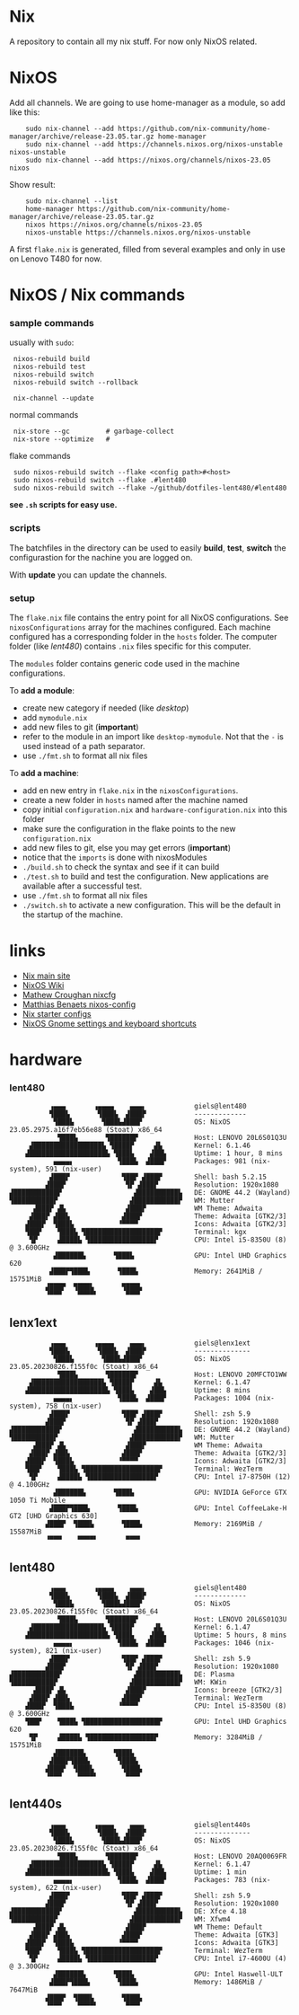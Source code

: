 # Nix

A repository to contain all my nix stuff. For now only NixOS related.
 
# NixOS
Add all channels. We are going to use home-manager as a module, so add like this:

        sudo nix-channel --add https://github.com/nix-community/home-manager/archive/release-23.05.tar.gz home-manager
        sudo nix-channel --add https://channels.nixos.org/nixos-unstable nixos-unstable
        sudo nix-channel --add https://nixos.org/channels/nixos-23.05 nixos

Show result:

        sudo nix-channel --list
        home-manager https://github.com/nix-community/home-manager/archive/release-23.05.tar.gz
        nixos https://nixos.org/channels/nixos-23.05
        nixos-unstable https://channels.nixos.org/nixos-unstable

A first `flake.nix` is generated, filled from several examples and only in use on Lenovo T480 for now.


# NixOS / Nix commands

### sample commands

usually with `sudo`:

     nixos-rebuild build
     nixos-rebuild test
     nixos-rebuild switch
     nixos-rebuild switch --rollback

     nix-channel --update

normal commands

     nix-store --gc         # garbage-collect
     nix-store --optimize   # 

flake commands

     sudo nixos-rebuild switch --flake <config path>#<host>
     sudo nixos-rebuild switch --flake .#lent480
     sudo nixos-rebuild switch --flake ~/github/dotfiles-lent480/#lent480

**see `.sh` scripts for easy use.**

### scripts

The batchfiles in the directory can be used to easily **build**, **test**, **switch** the configurastion for the nachine you are logged on.

With **update** you can update the channels.


### setup

The `flake.nix` file contains the entry point for all NixOS configurations.
See `nixosConfigurations` array for the machines configured. Each machine configured has a corresponding folder in the `hosts` folder. The computer folder (like *lent480*) contains `.nix` files specific for this computer.

The `modules` folder contains generic code used in the machine configurations.

To **add a module**:

- create new category if needed (like *desktop*)
- add `mymodule.nix`
- add new files to git (**important**)
- refer to the module in an import like `desktop-mymodule`. Not that the `-` is used instead of a path separator.
- use `./fmt.sh` to format all nix files

To **add a machine**:

- add en new entry in `flake.nix` in the `nixosConfigurations`.
- create a new folder in `hosts` named after the machine named
- copy initial `configuration.nix` and `hardware-configuration.nix` into this folder
- make sure the configuration in the flake points to the new `configuration.nix`
- add new files to git, else you may get errors (**important**)
- notice that the `imports` is done with nixosModules
- `./build.sh` to check the syntax and see if it can build
- `./test.sh` to build and test the configuration. New applications are available after a successful test.
- use `./fmt.sh` to format all nix files
- `./switch.sh` to activate a new configuration. This will be the default in the startup of the machine.


# links

- [Nix main site](https://nixos.org/)
- [NixOS Wiki](https://nixos.wiki)
- [Mathew Croughan nixcfg](https://github.com/MatthewCroughan/nixcfg)
- [Matthias Benaets nixos-config](https://github.com/MatthiasBenaets/nixos-config/)
- [Nix starter configs](https://github.com/Misterio77/nix-starter-configs)
- [NixOS Gnome settings and keyboard shortcuts](https://the-empire.systems/nixos-gnome-settings-and-keyboard-shortcuts)

# hardware
### lent480

              ▗▄▄▄       ▗▄▄▄▄    ▄▄▄▖            giels@lent480 
              ▜███▙       ▜███▙  ▟███▛            ------------- 
               ▜███▙       ▜███▙▟███▛             OS: NixOS 23.05.2975.a16f7eb56e88 (Stoat) x86_64 
                ▜███▙       ▜██████▛              Host: LENOVO 20L6S01Q3U 
         ▟█████████████████▙ ▜████▛     ▟▙        Kernel: 6.1.46 
        ▟███████████████████▙ ▜███▙    ▟██▙       Uptime: 1 hour, 8 mins 
               ▄▄▄▄▖           ▜███▙  ▟███▛       Packages: 981 (nix-system), 591 (nix-user) 
              ▟███▛             ▜██▛ ▟███▛        Shell: bash 5.2.15 
             ▟███▛               ▜▛ ▟███▛         Resolution: 1920x1080 
    ▟███████████▛                  ▟██████████▙   DE: GNOME 44.2 (Wayland) 
    ▜██████████▛                  ▟███████████▛   WM: Mutter 
          ▟███▛ ▟▙               ▟███▛            WM Theme: Adwaita 
         ▟███▛ ▟██▙             ▟███▛             Theme: Adwaita [GTK2/3] 
        ▟███▛  ▜███▙           ▝▀▀▀▀              Icons: Adwaita [GTK2/3] 
        ▜██▛    ▜███▙ ▜██████████████████▛        Terminal: kgx 
         ▜▛     ▟████▙ ▜████████████████▛         CPU: Intel i5-8350U (8) @ 3.600GHz 
               ▟██████▙       ▜███▙               GPU: Intel UHD Graphics 620 
              ▟███▛▜███▙       ▜███▙              Memory: 2641MiB / 15751MiB 
             ▟███▛  ▜███▙       ▜███▙
             ▝▀▀▀    ▀▀▀▀▘       ▀▀▀▘                                     

## lenx1ext
              ▗▄▄▄       ▗▄▄▄▄    ▄▄▄▖            giels@lenx1ext
              ▜███▙       ▜███▙  ▟███▛            --------------
               ▜███▙       ▜███▙▟███▛             OS: NixOS 23.05.20230826.f155f0c (Stoat) x86_64
                ▜███▙       ▜██████▛              Host: LENOVO 20MFCTO1WW
         ▟█████████████████▙ ▜████▛     ▟▙        Kernel: 6.1.47
        ▟███████████████████▙ ▜███▙    ▟██▙       Uptime: 8 mins
               ▄▄▄▄▖           ▜███▙  ▟███▛       Packages: 1004 (nix-system), 758 (nix-user)
              ▟███▛             ▜██▛ ▟███▛        Shell: zsh 5.9
             ▟███▛               ▜▛ ▟███▛         Resolution: 1920x1080
    ▟███████████▛                  ▟██████████▙   DE: GNOME 44.2 (Wayland)
    ▜██████████▛                  ▟███████████▛   WM: Mutter
          ▟███▛ ▟▙               ▟███▛            WM Theme: Adwaita
         ▟███▛ ▟██▙             ▟███▛             Theme: Adwaita [GTK2/3]
        ▟███▛  ▜███▙           ▝▀▀▀▀              Icons: Adwaita [GTK2/3]
        ▜██▛    ▜███▙ ▜██████████████████▛        Terminal: WezTerm
         ▜▛     ▟████▙ ▜████████████████▛         CPU: Intel i7-8750H (12) @ 4.100GHz
               ▟██████▙       ▜███▙               GPU: NVIDIA GeForce GTX 1050 Ti Mobile
              ▟███▛▜███▙       ▜███▙              GPU: Intel CoffeeLake-H GT2 [UHD Graphics 630]
             ▟███▛  ▜███▙       ▜███▙             Memory: 2169MiB / 15587MiB
             ▝▀▀▀    ▀▀▀▀▘       ▀▀▀▘

## lent480
              ▗▄▄▄       ▗▄▄▄▄    ▄▄▄▖            giels@lent480
              ▜███▙       ▜███▙  ▟███▛            -------------
               ▜███▙       ▜███▙▟███▛             OS: NixOS 23.05.20230826.f155f0c (Stoat) x86_64
                ▜███▙       ▜██████▛              Host: LENOVO 20L6S01Q3U
         ▟█████████████████▙ ▜████▛     ▟▙        Kernel: 6.1.47
        ▟███████████████████▙ ▜███▙    ▟██▙       Uptime: 5 hours, 8 mins
               ▄▄▄▄▖           ▜███▙  ▟███▛       Packages: 1046 (nix-system), 821 (nix-user)
              ▟███▛             ▜██▛ ▟███▛        Shell: zsh 5.9
             ▟███▛               ▜▛ ▟███▛         Resolution: 1920x1080
    ▟███████████▛                  ▟██████████▙   DE: Plasma
    ▜██████████▛                  ▟███████████▛   WM: KWin
          ▟███▛ ▟▙               ▟███▛            Icons: breeze [GTK2/3]
         ▟███▛ ▟██▙             ▟███▛             Terminal: WezTerm
        ▟███▛  ▜███▙           ▝▀▀▀▀              CPU: Intel i5-8350U (8) @ 3.600GHz
        ▜██▛    ▜███▙ ▜██████████████████▛        GPU: Intel UHD Graphics 620
         ▜▛     ▟████▙ ▜████████████████▛         Memory: 3284MiB / 15751MiB
               ▟██████▙       ▜███▙
              ▟███▛▜███▙       ▜███▙
             ▟███▛  ▜███▙       ▜███▙
             ▝▀▀▀    ▀▀▀▀▘       ▀▀▀▘

## lent440s
              ▗▄▄▄       ▗▄▄▄▄    ▄▄▄▖            giels@lent440s
              ▜███▙       ▜███▙  ▟███▛            --------------
               ▜███▙       ▜███▙▟███▛             OS: NixOS 23.05.20230826.f155f0c (Stoat) x86_64
                ▜███▙       ▜██████▛              Host: LENOVO 20AQ0069FR
         ▟█████████████████▙ ▜████▛     ▟▙        Kernel: 6.1.47
        ▟███████████████████▙ ▜███▙    ▟██▙       Uptime: 1 min
               ▄▄▄▄▖           ▜███▙  ▟███▛       Packages: 783 (nix-system), 622 (nix-user)
              ▟███▛             ▜██▛ ▟███▛        Shell: zsh 5.9
             ▟███▛               ▜▛ ▟███▛         Resolution: 1920x1080
    ▟███████████▛                  ▟██████████▙   DE: Xfce 4.18
    ▜██████████▛                  ▟███████████▛   WM: Xfwm4
          ▟███▛ ▟▙               ▟███▛            WM Theme: Default
         ▟███▛ ▟██▙             ▟███▛             Theme: Adwaita [GTK3]
        ▟███▛  ▜███▙           ▝▀▀▀▀              Icons: Adwaita [GTK3]
        ▜██▛    ▜███▙ ▜██████████████████▛        Terminal: WezTerm
         ▜▛     ▟████▙ ▜████████████████▛         CPU: Intel i7-4600U (4) @ 3.300GHz
               ▟██████▙       ▜███▙               GPU: Intel Haswell-ULT
              ▟███▛▜███▙       ▜███▙              Memory: 1486MiB / 7647MiB
             ▟███▛  ▜███▙       ▜███▙
             ▝▀▀▀    ▀▀▀▀▘       ▀▀▀▘


